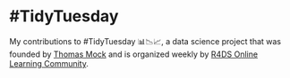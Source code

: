 # #TidyTuesday
 My contributions to #TidyTuesday 📊📉📈, a data science project that was founded by [Thomas Mock](https://thomasmock.netlify.com/) and is organized weekly by [R4DS Online Learning Community](https://twitter.com/r4dscommunity).
